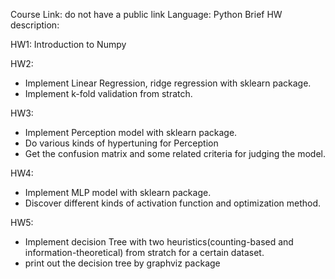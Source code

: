 Course Link: do not have a public link
Language: Python
Brief HW description:

HW1: Introduction to Numpy

HW2: 

- Implement Linear Regression, ridge regression with sklearn package.
- Implement k-fold validation from stratch.

HW3: 

- Implement Perception model with sklearn package. 
- Do various kinds of hypertuning for Perception
- Get the confusion matrix and some related criteria for judging the model.

HW4:

- Implement MLP model with sklearn package. 
- Discover different kinds of activation function and optimization method.

HW5:

- Implement decision Tree with two heuristics(counting-based and information-theoretical) from stratch for a certain dataset.
- print out the decision tree by graphviz package
